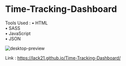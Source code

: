 # Time-Tracking-Dashboard

Tools Used : 
  • HTML  
  • SASS  
  • JavaScript  
  • JSON  
  
![desktop-preview](https://user-images.githubusercontent.com/100687592/235312020-016c3c36-f10f-4496-83b4-5bb00598cbaf.jpg)

Link : https://lack21.github.io/Time-Tracking-Dashboard/
